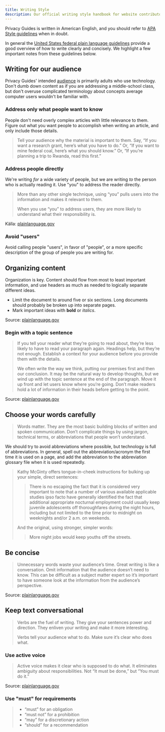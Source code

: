 ```yaml
---
title: Writing Style
description: Our official writing style handbook for website contributors.
---
```


Privacy Guides is written in American English, and you should refer to [APA Style guidelines](https://apastyle.apa.org/style-grammar-guidelines/grammar) when in doubt.

In general the [United States federal plain language guidelines](https://plainlanguage.gov/guidelines) provide a good overview of how to write clearly and concisely. We highlight a few important notes from these guidelines below.

## Writing for our audience

Privacy Guides' intended [audience](https://plainlanguage.gov/guidelines/audience) is primarily adults who use technology. Don't dumb down content as if you are addressing a middle-school class, but don't overuse complicated terminology about concepts average computer users wouldn't be familiar with.

### Address only what people want to know

People don't need overly complex articles with little relevance to them. Figure out what you want people to accomplish when writing an article, and only include those details.

> Tell your audience why the material is important to them. Say, “If you want a research grant, here’s what you have to do.” Or, “If you want to mine federal coal, here’s what you should know.” Or, “If you’re planning a trip to Rwanda, read this first.”

### Address people directly

We're writing *for* a wide variety of people, but we are writing *to* the person who is actually reading it. Use "you" to address the reader directly.

> More than any other single technique, using “you” pulls users into the information and makes it relevant to them.
> 
> When you use “you” to address users, they are more likely to understand what their responsibility is.

Källa: [plainlanguage.gov](https://plainlanguage.gov/guidelines/audience/address-the-user)

### Avoid "users"

Avoid calling people "users", in favor of "people", or a more specific description of the group of people you are writing for.

## Organizing content

Organization is key. Content should flow from most to least important information, and use headers as much as needed to logically separate different ideas.

- Limit the document to around five or six sections. Long documents should probably be broken up into separate pages.
- Mark important ideas with **bold** or *italics*.

Source: [plainlanguage.gov](https://plainlanguage.gov/guidelines/design)

### Begin with a topic sentence

> If you tell your reader what they’re going to read about, they’re less likely to have to read your paragraph again. Headings help, but they’re not enough. Establish a context for your audience before you provide them with the details.
> 
> We often write the way we think, putting our premises first and then our conclusion. It may be the natural way to develop thoughts, but we wind up with the topic sentence at the end of the paragraph. Move it up front and let users know where you’re going. Don’t make readers hold a lot of information in their heads before getting to the point.

Source: [plainlanguage.gov](https://plainlanguage.gov/guidelines/organize/have-a-topic-sentence)

## Choose your words carefully

> Words matter. They are the most basic building blocks of written and spoken communication. Don’t complicate things by using jargon, technical terms, or abbreviations that people won’t understand.

We should try to avoid abbreviations where possible, but technology is full of abbreviations. In general, spell out the abbreviation/acronym the first time it is used on a page, and add the abbreviation to the abbreviation glossary file when it is used repeatedly.

> Kathy McGinty offers tongue-in-cheek instructions for bulking up your simple, direct sentences:
> 
> > There is no escaping the fact that it is considered very important to note that a number of various available applicable studies ipso facto have generally identified the fact that additional appropriate nocturnal employment could usually keep juvenile adolescents off thoroughfares during the night hours, including but not limited to the time prior to midnight on weeknights and/or 2 a.m. on weekends.
> 
> And the original, using stronger, simpler words:
> 
> > More night jobs would keep youths off the streets.

## Be concise

> Unnecessary words waste your audience’s time. Great writing is like a conversation. Omit information that the audience doesn’t need to know. This can be difficult as a subject matter expert so it’s important to have someone look at the information from the audience’s perspective.

Source: [plainlanguage.gov](https://plainlanguage.gov/guidelines/concise)

## Keep text conversational

> Verbs are the fuel of writing. They give your sentences power and direction. They enliven your writing and make it more interesting.
> 
> Verbs tell your audience what to do. Make sure it’s clear who does what.

### Use active voice

> Active voice makes it clear who is supposed to do what. It eliminates ambiguity about responsibilities. Not “It must be done,” but “You must do it.”

Source: [plainlanguage.gov](https://plainlanguage.gov/guidelines/conversational/use-active-voice)

### Use "must" for requirements

> - “must” for an obligation
> - “must not” for a prohibition
> - “may” for a discretionary action
> - “should” for a recommendation
